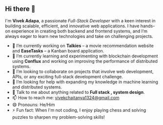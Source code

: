 ## Hi there 👋

<p>I'm <strong>Vivek Adapa</strong>, a passionate <em>Full-Stack Developer</em> with a keen interest in building scalable, efficient, and innovative web applications. I have hands-on experience in creating both backend and frontend systems, and I’m always eager to learn new technologies and take on challenging projects.</p>

<ul>
  <li>🔭 I’m currently working on <strong>Talkies</strong> – a movie recommendation website and <strong>EaseTasks</strong> – a Kanban board application.</li>
  <li>🌱 I’m currently learning and experimenting with blockchain development using <strong>Conflux</strong> and working on improving the performance of distributed systems.</li>
  <li>👯 I’m looking to collaborate on projects that involve web development, APIs, or any exciting full-stack development challenge.</li>
  <li>🤔 I’m looking for help with expanding my knowledge in machine learning and distributed systems.</li>
  <li>💬 Talk to me about anything related to <strong>Full stack , system design</strong>.</li>
  <li>📫 How to reach me: <a href="mailto:vivekchaitanya1324@gmail.com">vivekchaitanya1324@gmail.com</a></li>
  <li>😄 Pronouns: He/Him</li>
  <li>⚡ Fun fact: When I'm not coding, I enjoy playing chess and solving puzzles to sharpen my problem-solving skills!</li>
</ul>
